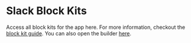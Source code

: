# Slack Block Kits
Access all block kits for the app here. For more information, checkout the [block kit guide](https://api.slack.com/block-kit). You can also open the builder [here](https://app.slack.com/block-kit-builde).